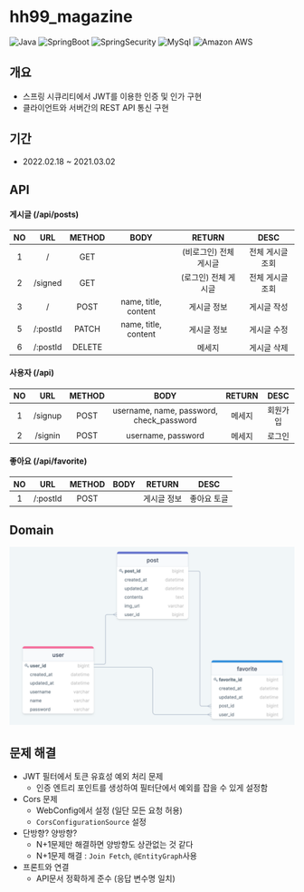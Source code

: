 # hh99_magazine

<p>
    <img alt="Java" src="https://img.shields.io/badge/-Java-007396?logo=Java"/>
    <img alt="SpringBoot" src="https://img.shields.io/badge/-Spring Boot-6DB33F?logo=Spring Boot&logoColor=white"/>
    <img alt="SpringSecurity" src="https://img.shields.io/badge/-Spring Security-6DB33F?logo=Spring Security&logoColor=white"/>
    <img alt="MySql" src="https://img.shields.io/badge/-MySql-4479A1?logo=MySql&logoColor=white"/>
    <img alt="Amazon AWS" src="https://img.shields.io/badge/-Amazon AWS-232F3E?logo=Amazon AWS&logoColor=white"/>
</p>

## 개요

- 스프링 시큐리티에서 JWT를 이용한 인증 및 인가 구현
- 클라이언트와 서버간의 REST API 통신 구현

## 기간

- 2022.02.18 ~ 2021.03.02

## API

#### 게시글 (/api/posts)

| NO  |    URL     | METHOD |                BODY                 |    RETURN     |   DESC    |
|:---:|:----------:|:------:|:-----------------------------------:|:-------------:|:---------:|
|  1  |     /      |  GET   |                                     | (비로그인) 전체 게시글 | 전체 게시글 조회 |
|  2  |  /signed   |  GET   |                                     | (로그인) 전체 게시글  | 전체 게시글 조회 |
|  3  |     /      |  POST  |        name, title, content         |    게시글 정보     |  게시글 작성   |
|  5  |  /:postId  | PATCH  |        name, title, content         |    게시글 정보     |  게시글 수정   |
|  6  |  /:postId  | DELETE |                                     |      메세지      |  게시글 삭제   |  

#### 사용자 (/api)

| NO  |   URL   | METHOD |                   BODY                   | RETURN | DESC |
|:---:|:-------:|:------:|:----------------------------------------:|:------:|:----:|
|  1  | /signup |  POST  | username, name, password, check_password |  메세지   | 회원가입 |
|  2  | /signin |  POST  |            username, password            |  메세지   | 로그인  |

#### 좋아요 (/api/favorite)

| NO  |   URL    | METHOD | BODY | RETURN |  DESC  |
|:---:|:--------:|:------:|:----:|:------:|:------:|
|  1  | /:postId |  POST  |      | 게시글 정보 | 좋아요 토글 |

## Domain

![domain](./img/domain.png)

## 문제 해결
- JWT 필터에서 토큰 유효성 예외 처리 문제 
  - 인증 엔트리 포인트를 생성하여 필터단에서 예외를 잡을 수 있게 설정함
- Cors 문제
  - WebConfig에서 설정 (일단 모든 요청 허용)
  - `CorsConfigurationSource` 설정
- 단방향? 양방향?
  - N+1문제만 해결하면 양방향도 상관없는 것 같다
  - N+1문제 해결 : `Join Fetch`, `@EntityGraph`사용
- 프론트와 연결
  - API문서 정확하게 준수 (응답 변수명 일치)